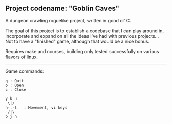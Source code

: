 ## Project codename: "Goblin Caves"

A dungeon crawling roguelike project, written in good ol' C. 

The goal of this project is to establish a codebase that I can play around in,
incorporate and expand on all the ideas I've had with previous projects... Not
to have a "finished" game, although that would be a nice bonus. 

Requires make and ncurses, building only tested successfully on various flavors
of linux.

---

Game commands:
```
q : Quit
o : Open
c : Close

y k u
 \|/
h-.-l   : Movement, vi keys
 /|\
b j n
```
